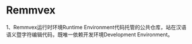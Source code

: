 # Remmvex
1、Remmvex运行时环境Runtime Environment代码托管的公共仓库，站在汉语语义暨字符编辑代码，既唯一依赖开发环境Development Environment。
